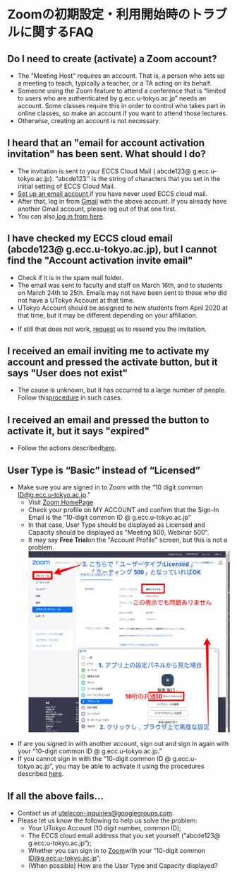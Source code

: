 

Zoomの初期設定・利用開始時のトラブルに関するFAQ
=================

<a name="should_i_activate"> </a>

Do I need to create (activate) a Zoom account?
-----------------

* The "Meeting Host" requires an account. That is, a person who sets up a meeting to teach, typically a teacher, or a TA acting on its behalf.
* Someone using the Zoom feature to attend a conference that is “limited to users who are authenticated by g.ecc.u-tokyo.ac.jp” needs an account. Some classes require this in order to control who takes part in online classes, so make an account if you want to attend those lectures.
* Otherwise, creating an account is not necessary.


<a name="how_to_get_invitation"> </a>

I heard that an "email for account activation invitation" has been sent. What should I do?
-----------------

* The invitation is sent to your ECCS Cloud Mail ( abcde123@ g.ecc.u-tokyo.ac.jp). “abcde123'' is the string of characters that you set in the initial setting of ECCS Cloud Mail.
* <a href="https://hwb.ecc.u-tokyo.ac.jp/wp/literacy/email/initialize/" target="_blank">Set up an email account </a> if you have never used ECCS cloud mail.
* After that, log in from  <a href="https://gmail.com" target="_blank">Gmail</a> with the above account. If you already have another Gmail account, please log out of that one first.
* You can also<a href="https://mail.google.com/a/g.ecc.u-tokyo.ac.jp" target="_blank"> log in from here</a>.

<a name="I_dont_find_invitation"> </a>

I have checked my ECCS cloud email (abcde123@ g.ecc.u-tokyo.ac.jp), but I cannot find the "Account activation invite email"
-----------------

* Check if it is in the spam mail folder.
* The email was sent to faculty and staff on March 16th, and to students on March 24th to 25th. Emails may not have been sent to those who did not have a UTokyo Account at that time.
* UTokyo Account should be assigned to new students from April 2020 at that time, but it may be different depending on your affiliation.
<!--* 本当に登録されてないのにアクティベートすると危険?-->
<!--* ここに書かれている<a href="https://forms.office.com/Pages/ResponsePage.aspx?id=T6978HAr10eaAgh1yvlMhI_ifmf7qdFDpTYBBcm0ltJUOUxJQ1VWMjhDSTZKTUU1Wk1LVEUyNTlLUS4u" target="_blank">対処</a>をすることでアクティベート出来る可能性があります-->
* If still that does not work, <a href="https://forms.office.com/Pages/ResponsePage.aspx?id=T6978HAr10eaAgh1yvlMhHUY5ws7h1xGr9koV-KGC8RUNUhHRjdZRjI0NzVNV1FSTVZXT09YOU5UTy4u" target="_blank"> request</a> us to resend you the invitation.

<a name="user_not_exist"> </a>

I received an email inviting me to activate my account and pressed the activate button, but it says "User does not exist"
-----------------

* The cause is unknown, but it has occurred to a large number of people. Follow this<a href="https://forms.office.com/Pages/ResponsePage.aspx?id=T6978HAr10eaAgh1yvlMhI_ifmf7qdFDpTYBBcm0ltJUOUxJQ1VWMjhDSTZKTUU1Wk1LVEUyNTlLUS4u" target="_blank">procedure</a> in such cases.

<a name="invitation_expired"> </a>

I received an email and pressed the button to activate it, but it says "expired"
-----------------

* Follow the actions described<a href="https://forms.office.com/Pages/ResponsePage.aspx?id=T6978HAr10eaAgh1yvlMhI_ifmf7qdFDpTYBBcm0ltJUOUxJQ1VWMjhDSTZKTUU1Wk1LVEUyNTlLUS4u" target="_blank">here</a>.

<a name="still_basic"> </a>

User Type is “Basic” instead of “Licensed”
-----------------

* Make sure you are signed in to Zoom with the “10 digit common ID@g.ecc.u-tokyo.ac.jp.”
  * Visit [Zoom HomePage](https://zoom.us/) 
  *  Check your profile on MY ACCOUNT and confirm that the Sign-In Email is the “10-digit common ID @ g.ecc.u-tokyo.ac.jp”
  * In that case, User Type should be displayed as Licensed and Capacity should be displayed as "Meeting 500, Webinar 500".
  * It may say **Free Trial**on the "Account Profile" screen, but this is not a problem.
  ![](img/zoom_accountprofile.png)
<!-- * **** そうなっていなかったら **** (例えばZoomに登録していない状態で10桁@g.ecc.u-tokyo.ac.jp でサインアップしちゃったら?) -->
* If are you signed in with another account, sign out and sign in again with your “10-digit common ID @ g.ecc.u-tokyo.ac.jp.”
* If you cannot sign in with the “10-digit common ID @ g.ecc.u-tokyo.ac.jp”, you may be able to activate it using the procedures described <a href="https://forms.office.com/Pages/ResponsePage.aspx?id=T6978HAr10eaAgh1yvlMhI_ifmf7qdFDpTYBBcm0ltJUOUxJQ1VWMjhDSTZKTUU1Wk1LVEUyNTlLUS4u" target="_blank">  here</a>.

<a name="when_everything_fails"> </a>

If all the above fails... 
-----------------

* Contact us at utelecon-inquiries@googlegroups.com.
* Please let us know the following to help us solve the problem:
  * Your UTokyo Account (10 digit number, common ID);
  * The ECCS cloud email address that you set yourself (“abcde123@ g.ecc.u-tokyo.ac.jp”);
  * Whether you can sign in to [Zoom](https://zoom.us/)with your “10-digit common ID@g.ecc.u-tokyo.ac.jp”;
  * (When possible) How are the User Type and Capacity displayed?


